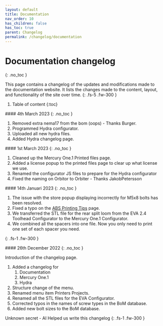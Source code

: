 ```yaml
---
layout: default
title: Documentation
nav_order: 10
has_children: false
has_toc: true
parent: Changelog
permalink: /changelog/documentation
---
```



# Documentation changelog
{: .no_toc }

This page contains a changelog of the updates and modifications made to the documentation website. It lists the changes made to the content, layout, and functionality of the site over time.
{: .fs-5 .fw-300 }

1. Table of content
{:toc}

<div class="code-example" markdown="1">
#### 4th March 2023
{: .no_toc }

1. Removed extra nema17 from the bom (oops) - Thanks Burger.
2. Programmed Hydra configurator.
3. Uploaded all new hydra files.
4. Added Hydra changelog page.

</div>

<div class="code-example" markdown="1">
#### 1st March 2023
{: .no_toc }

1. Cleaned up the Mercury One.1 Printed files page.
2. Added a license popup to the printed files page to clear up what license we use.
3. Renamed the configurator JS files to prepare for the Hydra configurator
4. Fixed the naming on Orbitor to Orbiter - Thanks JakobPetersson

</div>

<div class="code-example" markdown="1">
#### 14th Januari 2023
{: .no_toc }

1. The issue with the store popup displaying incorrectly for M5x8 bolts has been resolved.
2. Fixed a typo on the [ABS Printing Tips](manual/print/abs) page.
3. We transferred the STL file for the rear split loom from the EVA 2.4 Toolhead Configurator to the Mercury One.1 Configurator.
4. We combined all the spacers into one file. Now you only need to print one set of each spacer you need.


{: .fs-1 .fw-300 }
</div>

<div class="code-example" markdown="1">
#### 26th December 2022
{: .no_toc }

Introduction of the changelog page.
1. Added a changelog for
   1. Documentation
   2. Mercury One.1
   3. Hydra
2. Structure change of the menu.
3. Renamed menu item Printers <i class="bi bi-arrow-right"></i> Projects.
4. Renamed all the STL files for the EVA Configurator.
5. Corrected typos in the names of screw types in the BoM database.
6. Added new bolt sizes to the BoM database.

Unknown secret - AI Helped us write this changelog
{: .fs-1 .fw-300 }
</div>